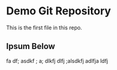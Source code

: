 # Demo Git Repository

This is the first file in this repo.

## Ipsum Below

fa df; asdkf ; a; dlkfj dlfj   ;alsdkfj  adlfja ldfj 
